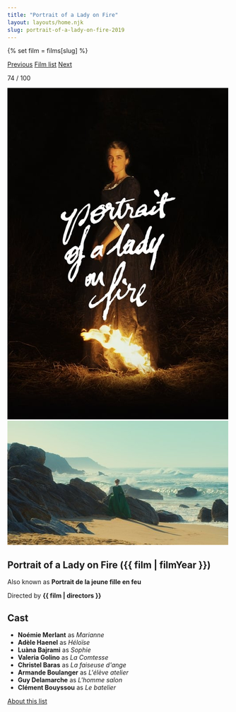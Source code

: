 ```yaml
---
title: "Portrait of a Lady on Fire"
layout: layouts/home.njk
slug: portrait-of-a-lady-on-fire-2019
---
```


{% set film = films[slug] %}

<nav class="films">
  <a class="prev" href="../parasite-2019">Previous</a>
  <a href="../">Film list</a>
  <a class="next" href="../first-cow-2020">Next</a>
</nav>

<p>74 / 100</p>

<article class="film">
  <div class="backdrop-and-poster">
    <img class="poster" src="../films/posters/portrait-of-a-lady-on-fire-2019.jpg" alt="">
    <img class="backdrop" src="../films/backdrops/portrait-of-a-lady-on-fire-2019.jpg" alt="">
  </div>

  <h1>Portrait of a Lady on Fire ({{ film | filmYear }})</h1>

  <p>Also known as <strong>Portrait de la jeune fille en feu</strong></p>

  <p class="director">
    Directed by <strong>{{ film | directors }}</strong>
  </p>


  <h2>
    Cast
  </h2>
  <ul>
            <li><strong>Noémie Merlant</strong> as <em>Marianne</em></li>
        <li><strong>Adèle Haenel</strong> as <em>Héloïse</em></li>
        <li><strong>Luàna Bajrami</strong> as <em>Sophie</em></li>
        <li><strong>Valeria Golino</strong> as <em>La Comtesse</em></li>
        <li><strong>Christel Baras</strong> as <em>La faiseuse d'ange</em></li>
        <li><strong>Armande Boulanger</strong> as <em>L'élève atelier</em></li>
        <li><strong>Guy Delamarche</strong> as <em>L'homme salon</em></li>
        <li><strong>Clément Bouyssou</strong> as <em>Le batelier</em></li>
  </ul>
</article>
<footer>
  <a href="../about">About this list</a>
</footer>

